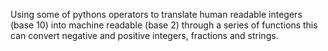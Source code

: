 Using some of pythons operators to translate human readable integers (base 10) into machine readable (base 2) through a series of functions this can convert negative and positive integers, fractions and strings.
